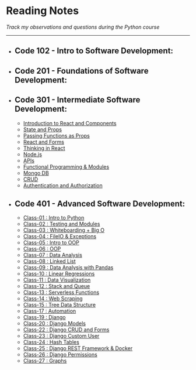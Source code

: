 # Reading Notes
*Track my observations and questions during the Python course*

---
- ## Code 102 - Intro to Software Development:
- ## Code 201 - Foundations of Software Development:
- ## Code 301 - Intermediate Software Development:
   - [Introduction to React and Components](https://github.com/Ibrahimnalmanaseer/reading-notes/blob/main/Introduction%20to%20React%20and%20Components.md)
   - [State and Props](https://github.com/Ibrahimnalmanaseer/reading-notes/blob/main/State%20and%20Props)
   - [Passing Functions as Props](https://github.com/Ibrahimnalmanaseer/reading-notes/blob/main/Passing%20Functions%20as%20Props)
   - [React and Forms](https://github.com/Ibrahimnalmanaseer/reading-notes/blob/main/React%20and%20Forms.md)
   - [Thinking in React](https://github.com/Ibrahimnalmanaseer/reading-notes/blob/main/Putting%20it%20all%20together.md)
   - [Node.js](https://github.com/Ibrahimnalmanaseer/reading-notes/blob/main/NODE.JS.md)
   - [APIs](https://github.com/Ibrahimnalmanaseer/reading-notes/blob/main/APIs.md)
   - [Functional Programming & Modules](https://github.com/Ibrahimnalmanaseer/reading-notes/blob/main/FunctionalProgramming&modules.md)
   - [Mongo DB](https://github.com/Ibrahimnalmanaseer/reading-notes/blob/main/mongodb.md)
   - [CRUD](https://github.com/LTUC/amman-301d35/blob/main/class-13/DISCUSSION.md)
   - [Authentication and Authorization](https://github.com/Ibrahimnalmanaseer/reading-notes/blob/main/Authorization%26Authentication.md)
 
- ## Code 401 - Advanced Software Development:

  - [Class-01 : Intro to Python](https://ibrahimnalmanaseer.github.io/reading-notes/401/Class-01)
  - [Class-02 : Testing and Modules](https://ibrahimnalmanaseer.github.io/reading-notes/401/Class-02)
  - [Class-03 : Whiteboarding + Big O](https://ibrahimnalmanaseer.github.io/reading-notes/401/Class-03)
  - [Class-04 : FileIO & Exceptions](https://ibrahimnalmanaseer.github.io/reading-notes/401/Class-04)
  - [Class-05 : Intro to OOP](https://ibrahimnalmanaseer.github.io/reading-notes/401/Class-05)
  - [Class-06 : OOP](https://ibrahimnalmanaseer.github.io/reading-notes/401/Class-06)
  - [Class-07 : Data Analysis](https://ibrahimnalmanaseer.github.io/reading-notes/401/Class-07)
  - [Class-08 : Linked List](https://ibrahimnalmanaseer.github.io/reading-notes/401/Class-08)
  - [Class-09 : Data Analysis with Pandas](https://ibrahimnalmanaseer.github.io/reading-notes/401/Class-09)
  - [Class-10 : Linear Regressions](https://ibrahimnalmanaseer.github.io/reading-notes/401/Class-10)
  - [Class-11 : Data Visualization](https://ibrahimnalmanaseer.github.io/reading-notes/401/Class-11)
  - [Class-12 : Stack and Queue](https://ibrahimnalmanaseer.github.io/reading-notes/401/Class-12)
  - [Class-13 : Serverless Functions](https://ibrahimnalmanaseer.github.io/reading-notes/401/Class-13)
  - [Class-14 : Web Scraping](https://ibrahimnalmanaseer.github.io/reading-notes/401/Class-14)
  - [Class-15 : Tree Data Structure](https://ibrahimnalmanaseer.github.io/reading-notes/401/Class-15)
  - [Class-17 : Automation](https://ibrahimnalmanaseer.github.io/reading-notes/401/Class-17)
  - [Class-19 : Django](https://ibrahimnalmanaseer.github.io/reading-notes/401/Class-19)
  - [Class-20 : Django Models](https://ibrahimnalmanaseer.github.io/reading-notes/401/Class-20)
  - [Class-22 : Django CRUD and Forms](https://ibrahimnalmanaseer.github.io/reading-notes/401/Class-22)
  - [Class-23 : Django Custom User](https://ibrahimnalmanaseer.github.io/reading-notes/401/Class-23)
  - [Class-24 : Hash Tables](https://ibrahimnalmanaseer.github.io/reading-notes/401/Class-24)
  - [Class-25 : Django REST Framework & Docker](https://ibrahimnalmanaseer.github.io/reading-notes/401/Class-25)
  - [Class-26 : Django Permissions](https://ibrahimnalmanaseer.github.io/reading-notes/401/Class-26)
  - [Class-27 : Graphs](https://ibrahimnalmanaseer.github.io/reading-notes/401/Class-27)
  
